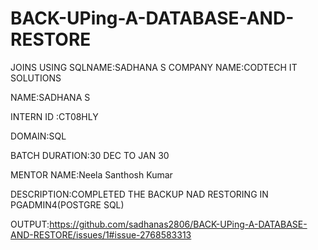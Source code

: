 # BACK-UPing-A-DATABASE-AND-RESTORE

JOINS USING SQLNAME:SADHANA S
COMPANY NAME:CODTECH IT SOLUTIONS

NAME:SADHANA S

INTERN ID :CT08HLY

DOMAIN:SQL

BATCH DURATION:30 DEC TO JAN 30

MENTOR NAME:Neela Santhosh Kumar

DESCRIPTION:COMPLETED THE BACKUP NAD RESTORING IN PGADMIN4(POSTGRE SQL)

OUTPUT:https://github.com/sadhanas2806/BACK-UPing-A-DATABASE-AND-RESTORE/issues/1#issue-2768583313

